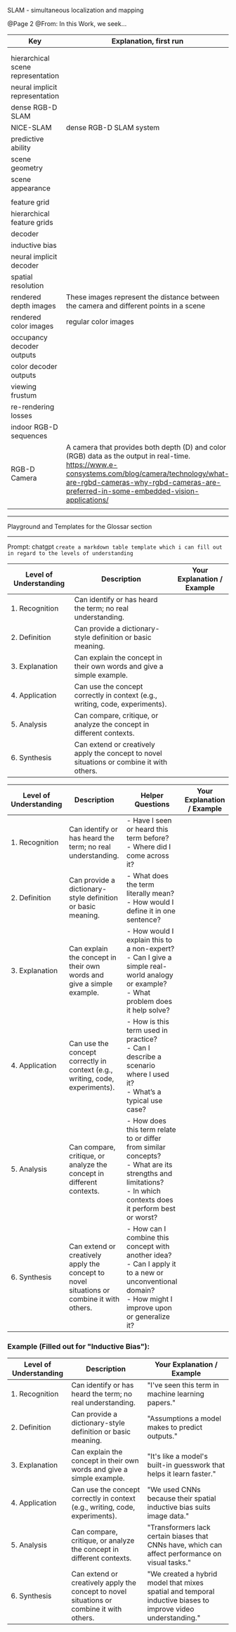 SLAM - simultaneous localization and mapping


@Page 2
@From: In this Work, we seek...

| Key                               | Explanation, first run                                                                                                                                                                                                                   |
| --------------------------------- | ---------------------------------------------------------------------------------------------------------------------------------------------------------------------------------------------------------------------------------------- |
|                                   |                                                                                                                                                                                                                                          |
|                                   |                                                                                                                                                                                                                                          |
| hierarchical scene representation |                                                                                                                                                                                                                                          |
| neural implicit representation    |                                                                                                                                                                                                                                          |
| dense RGB-D SLAM                  |                                                                                                                                                                                                                                          |
| NICE-SLAM                         | dense RGB-D SLAM system                                                                                                                                                                                                                  |
| predictive ability                |                                                                                                                                                                                                                                          |
| scene geometry                    |                                                                                                                                                                                                                                          |
| scene appearance                  |                                                                                                                                                                                                                                          |
|                                   |                                                                                                                                                                                                                                          |
| feature grid                      |                                                                                                                                                                                                                                          |
| hierarchical feature grids        |                                                                                                                                                                                                                                          |
| decoder                           |                                                                                                                                                                                                                                          |
| inductive bias                    |                                                                                                                                                                                                                                          |
| neural implicit decoder           |                                                                                                                                                                                                                                          |
| spatial resolution                |                                                                                                                                                                                                                                          |
| rendered depth images             | These images represent the distance between the camera and different points in a scene                                                                                                                                                   |
| rendered color images             | regular color images                                                                                                                                                                                                                     |
| occupancy decoder outputs         |                                                                                                                                                                                                                                          |
| color decoder outputs             |                                                                                                                                                                                                                                          |
| viewing frustum                   |                                                                                                                                                                                                                                          |
| re-rendering losses               |                                                                                                                                                                                                                                          |
| indoor RGB-D sequences            |                                                                                                                                                                                                                                          |
| RGB-D Camera                      | A camera that provides both depth (D) and color (RGB) data as the output in real-time.<br>https://www.e-consystems.com/blog/camera/technology/what-are-rgbd-cameras-why-rgbd-cameras-are-preferred-in-some-embedded-vision-applications/ |
|                                   |                                                                                                                                                                                                                                          |





---
Playground and Templates for the Glossar section



---
Prompt:
chatgpt 
`create a markdown table template which i can fill out in regard to the levels of understanding`

| Level of Understanding | Description | Your Explanation / Example |
|------------------------|-------------|-----------------------------|
| 1. Recognition         | Can identify or has heard the term; no real understanding. |                             |
| 2. Definition          | Can provide a dictionary-style definition or basic meaning. |                             |
| 3. Explanation         | Can explain the concept in their own words and give a simple example. |                             |
| 4. Application         | Can use the concept correctly in context (e.g., writing, code, experiments). |                             |
| 5. Analysis            | Can compare, critique, or analyze the concept in different contexts. |                             |
| 6. Synthesis           | Can extend or creatively apply the concept to novel situations or combine it with others. |                             |

| Level of Understanding | Description | Helper Questions | Your Explanation / Example |
|------------------------|-------------|------------------|-----------------------------|
| 1. Recognition         | Can identify or has heard the term; no real understanding. | - Have I seen or heard this term before?<br>- Where did I come across it? |                             |
| 2. Definition          | Can provide a dictionary-style definition or basic meaning. | - What does the term literally mean?<br>- How would I define it in one sentence? |                             |
| 3. Explanation         | Can explain the concept in their own words and give a simple example. | - How would I explain this to a non-expert?<br>- Can I give a simple real-world analogy or example?<br>- What problem does it help solve? |                             |
| 4. Application         | Can use the concept correctly in context (e.g., writing, code, experiments). | - How is this term used in practice?<br>- Can I describe a scenario where I used it?<br>- What’s a typical use case? |                             |
| 5. Analysis            | Can compare, critique, or analyze the concept in different contexts. | - How does this term relate to or differ from similar concepts?<br>- What are its strengths and limitations?<br>- In which contexts does it perform best or worst? |                             |
| 6. Synthesis           | Can extend or creatively apply the concept to novel situations or combine it with others. | - How can I combine this concept with another idea?<br>- Can I apply it to a new or unconventional domain?<br>- How might I improve upon or generalize it? |                             |


### Example (Filled out for "Inductive Bias"):

| Level of Understanding | Description                                                                               | Your Explanation / Example                                                                                   |
| ---------------------- | ----------------------------------------------------------------------------------------- | ------------------------------------------------------------------------------------------------------------ |
| 1. Recognition         | Can identify or has heard the term; no real understanding.                                | "I've seen this term in machine learning papers."                                                            |
| 2. Definition          | Can provide a dictionary-style definition or basic meaning.                               | "Assumptions a model makes to predict outputs."                                                              |
| 3. Explanation         | Can explain the concept in their own words and give a simple example.                     | "It's like a model's built-in guesswork that helps it learn faster."                                         |
| 4. Application         | Can use the concept correctly in context (e.g., writing, code, experiments).              | "We used CNNs because their spatial inductive bias suits image data."                                        |
| 5. Analysis            | Can compare, critique, or analyze the concept in different contexts.                      | "Transformers lack certain biases that CNNs have, which can affect performance on visual tasks."             |
| 6. Synthesis           | Can extend or creatively apply the concept to novel situations or combine it with others. | "We created a hybrid model that mixes spatial and temporal inductive biases to improve video understanding." |

